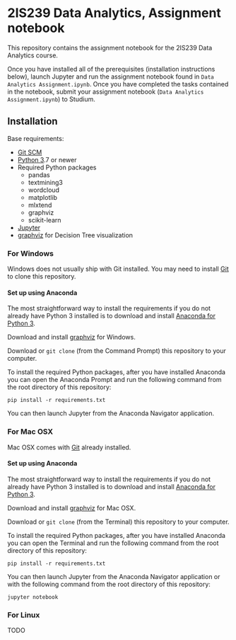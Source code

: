 # 2IS239 Data Analytics, Assignment notebook

This repository contains the assignment notebook for the 2IS239 Data Analytics course.

Once you have installed all of the prerequisites (installation instructions below), launch Jupyter and run the assignment notebook found in `Data Analytics Assignment.ipynb`. Once you have completed the tasks contained in the notebook, submit your assignment notebook (`Data Analytics Assignment.ipynb`) to Studium.

## Installation

Base requirements:
- [Git SCM](https://git-scm.com/)
- [Python 3](https://www.python.org/downloads/).7 or newer
- Required Python packages
  - pandas
  - textmining3
  - wordcloud
  - matplotlib
  - mlxtend
  - graphviz
  - scikit-learn
- [Jupyter](https://jupyter.org/)
- [graphviz](http://graphviz.org/) for Decision Tree visualization

### For Windows

Windows does not usually ship with Git installed. You may need to install [Git](https://git-scm.com/) to clone this repository.

#### Set up using Anaconda

The most straightforward way to install the requirements if you do not already have Python 3 installed is to download and install [Anaconda for Python 3](https://www.anaconda.com/download/).

Download and install [graphviz](http://graphviz.org/download/) for Windows.

Download or `git clone` (from the Command Prompt) this repository to your computer.

To install the required Python packages, after you have installed Anaconda you can open the Anaconda Prompt and run the following command from the root directory of this repository:

    pip install -r requirements.txt

You can then launch Jupyter from the Anaconda Navigator application.

### For Mac OSX

Mac OSX comes with [Git](https://git-scm.com/) already installed.

#### Set up using Anaconda

The most straightforward way to install the requirements if you do not already have Python 3 installed is to download and install [Anaconda for Python 3](https://www.anaconda.com/download/).

Download and install [graphviz](http://graphviz.org/download/) for Mac OSX.

Download or `git clone` (from the Terminal) this repository to your computer.

To install the required Python packages, after you have installed Anaconda you can open the Terminal and run the following command from the root directory of this repository:

    pip install -r requirements.txt

You can then launch Jupyter from the Anaconda Navigator application or with the following command from the root directory of this repository:

    jupyter notebook

### For Linux

TODO
